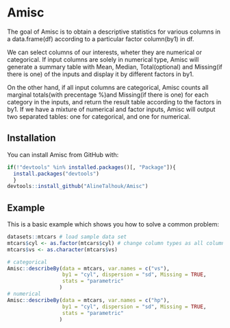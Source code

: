 # Amisc
The goal of Amisc is to obtain a descriptive statistics for various columns in a data.frame(df) according to a particular factor column(by1) in df. 

We can select columns of our interests, wheter they are numerical or categorical. If input columns are solely in numerical type, Amisc will generate a summary table with Mean, Median, Total(optional) and Missing(if there is one) of the inputs and display it by different factors in by1. 

On the other hand, if all input columns are categorical, Amisc counts all marginal totals(with precentage %)and Missing(if there is one) for each category in the inputs, and return the result table according to the factors in by1. If we have a mixture of numerical and factor inputs, Amisc will output two separated tables: one for categorical, and one for numerical. 

## Installation

You can install Amisc from GitHub with:

``` r
if(!"devtools" %in% installed.packages()[, "Package"]){
  install.packages("devtools")
  }
devtools::install_github("AlineTalhouk/Amisc")
```

## Example

This is a basic example which shows you how to solve a common problem:

``` r
datasets::mtcars # load sample data set
mtcars$cyl <- as.factor(mtcars$cyl) # change column types as all columns in mtcars are originally numeric
mtcars$vs <- as.character(mtcars$vs)

# categorical
Amisc::describeBy(data = mtcars, var.names = c("vs"),
                  by1 = "cyl", dispersion = "sd", Missing = TRUE,
                  stats = "parametric"
                 )
# numerical
Amisc::describeBy(data = mtcars, var.names = c("hp"),
                  by1 = "cyl", dispersion = "sd", Missing = TRUE,
                  stats = "parametric"
                 )
```

